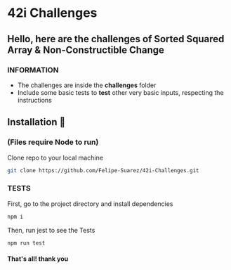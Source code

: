 # 42i Challenges

## Hello, here are the challenges of **Sorted Squared Array** & **Non-Constructible Change**

### INFORMATION

- The challenges are inside the **challenges** folder
- Include some basic tests to **test** other very basic inputs, respecting the instructions

## Installation 🚀

### (Files require Node to run)

Clone repo to your local machine

```bash
git clone https://github.com/Felipe-Suarez/42i-Challenges.git
```

### TESTS

First, go to the project directory and install dependencies

```bash
npm i
```

Then, run jest to see the Tests

```bash
npm run test
```

#### That's all! thank you
